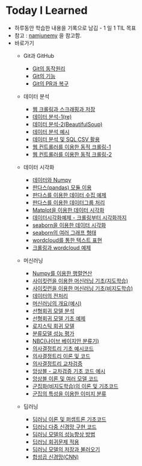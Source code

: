 # Today I Learned

- 하루동안 학습한 내용을 기록으로 남김 - 1 일 1 TIL 목표
- 참고 : [namjunemy](https://github.com/namjunemy/TIL) 을 참고함.
- 바로가기
  - Git과 GitHub
    - [Git의 동작원리](https://github.com/wjsrlahrlco1998/TIL/blob/master/Day01.md)
    - [Git의 기능](https://github.com/wjsrlahrlco1998/TIL/blob/master/Day02.md)
    - [Git의 PR과 복구](https://github.com/wjsrlahrlco1998/TIL/blob/master/Day03.md)
  - 데이터 분석
    - [웹 크롤링과 스크래핑과 저장](https://github.com/wjsrlahrlco1998/TIL/blob/master/Day04.md)
    - [데이터 분석-1(re)](https://github.com/wjsrlahrlco1998/TIL/blob/master/Day05.md)
    - [데이터 분석-2(BeautifulSoup)](https://github.com/wjsrlahrlco1998/TIL/blob/master/Day06.md)
    - [데이터 분석 예시](https://github.com/wjsrlahrlco1998/TIL/blob/master/Day07.md)
    - [데이터 분석 및 SQL,CSV 활용](https://github.com/wjsrlahrlco1998/TIL/blob/master/Day08.md)
    - [웹 컨트롤러를 이용한 동적 크롤링-1](https://github.com/wjsrlahrlco1998/TIL/blob/master/Day09.md)
    - [웹 컨트롤러를 이용한 동적 크롤링-2](https://github.com/wjsrlahrlco1998/TIL/blob/master/Day10.md)
  - 데이터 시각화
    - [데이터와 Numpy](https://github.com/wjsrlahrlco1998/TIL/blob/master/Day11.md)
    - [판다스(pandas) 모듈 이용](https://github.com/wjsrlahrlco1998/TIL/blob/master/Day11_1.md)
    - [판다스를 이용한 데이터 수집 예제](https://github.com/wjsrlahrlco1998/TIL/blob/master/Day12.md)
    - [판다스를 이용한 데이터그룹 처리](https://github.com/wjsrlahrlco1998/TIL/blob/master/Day12_1.md)
    - [Matplot을 이용한 데이터 시각화](https://github.com/wjsrlahrlco1998/TIL/blob/master/Day13.md)
    - [데이터시각화예제 - 크롤링부터 시각화까지](https://github.com/wjsrlahrlco1998/TIL/blob/master/Day14.md)
    - [seaborn을 이용한 데이터 시각화](https://github.com/wjsrlahrlco1998/TIL/blob/master/Day15_1.md)
    - [seaborn의 여러 그래프 형태](https://github.com/wjsrlahrlco1998/TIL/blob/master/Day15_2.md)
    - [wordcloud를 통한 텍스트 표현](https://github.com/wjsrlahrlco1998/TIL/blob/master/Day15_3.md)
    - [크롤링과 wordcloud 예제](https://github.com/wjsrlahrlco1998/TIL/blob/master/Day15_4.md)
  - 머신러닝
  
    - [Numpy를 이용한 행렬연산](https://github.com/wjsrlahrlco1998/TIL/blob/master/Day16_1.md)
    - [사이킷런을 이용한 머신러닝 기초(지도학습)](https://github.com/wjsrlahrlco1998/TIL/blob/master/Day16_2.md)
    - [사이킷런을 이용한 머신러닝 기초(비지도학습)](https://github.com/wjsrlahrlco1998/TIL/blob/master/Day17_1.md)
    - [데이터의 전처리](https://github.com/wjsrlahrlco1998/TIL/blob/master/Day17_2.md)
    - [머신러닝의 개요(예시)](https://github.com/wjsrlahrlco1998/TIL/blob/master/Day17_3.md)
    - [선형회귀 모델 분석](https://github.com/wjsrlahrlco1998/TIL/blob/master/Day18_1.md)
    - [선형회귀 모델 기초 예제](https://github.com/wjsrlahrlco1998/TIL/blob/master/Day19_1.md)
    - [로지스틱 회귀 모델](https://github.com/wjsrlahrlco1998/TIL/blob/master/Day19_2.md)
    - [분류모델 성능 평가](https://github.com/wjsrlahrlco1998/TIL/blob/master/Day20_1.md)
    - [NBC(나이브 베이지안 분류기)](https://github.com/wjsrlahrlco1998/TIL/blob/master/Day20_2.md)
    - [의사결정트리 기초 예시코드](https://github.com/wjsrlahrlco1998/TIL/blob/master/Day20_3.md)
    - [의사결정트리 이론 및 코드](https://github.com/wjsrlahrlco1998/TIL/blob/master/Day21_1.md)
    - [의사결정트리 교차검증](https://github.com/wjsrlahrlco1998/TIL/blob/master/Day21_2.md)
    - [앙상블 - 교차검증 기초 코드 예시](https://github.com/wjsrlahrlco1998/TIL/blob/master/Day21_3.md)
    - [앙상블 이론 및 여러 모델 코드](https://github.com/wjsrlahrlco1998/TIL/blob/master/Day22_1.md)
    - [군집화(비지도학습)의 이론 및 기초코드](https://github.com/wjsrlahrlco1998/TIL/blob/master/Day22_2.md)
    - [군집의 특성을 이용한 이미지 분류](https://github.com/wjsrlahrlco1998/TIL/blob/master/Day22_3.md)
  - 딥러닝
    - [딥러닝 이론 및 퍼셉트론 기초코드](https://github.com/wjsrlahrlco1998/TIL/blob/master/Day23_1.md)
    - [딥러닝 다중 신경망 구현 코드](https://github.com/wjsrlahrlco1998/TIL/blob/master/Day23_2.md)
    - [딥러닝 모델의 성능향상 방법](https://github.com/wjsrlahrlco1998/TIL/blob/master/Day24_1.md)
    - [딥러닝 회귀문제 적용](https://github.com/wjsrlahrlco1998/TIL/blob/master/Day24_2.md)
    - [딥러닝 모델의 저장과 불러오기](https://github.com/wjsrlahrlco1998/TIL/blob/master/Day24_3.md)
    - [합성곱 신경망(CNN)](https://github.com/wjsrlahrlco1998/TIL/blob/master/Day24_4.md)